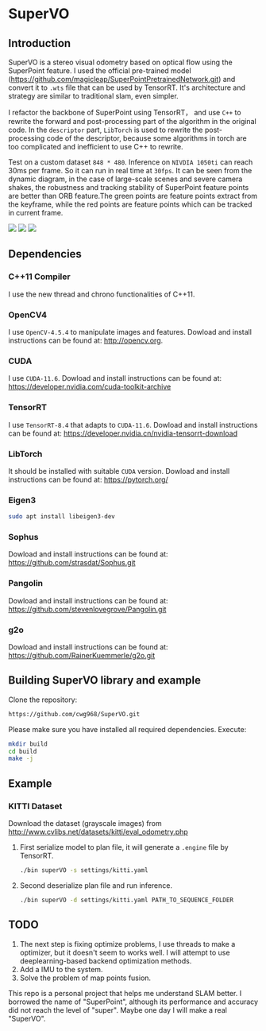 # SuperVO
## Introduction
SuperVO is a stereo visual odometry based on optical flow using the SuperPoint feature. I used the official pre-trained model (https://github.com/magicleap/SuperPointPretrainedNetwork.git) and convert it to `.wts` file that can be used by TensorRT. It's architecture and strategy are similar to traditional slam, even simpler.

I refactor the backbone of SuperPoint using TensorRT， and use `C++` to rewrite the forward and post-processing part of the algorithm in the original code. In the `descriptor` part, `LibTorch` is used to rewrite the post-processing code of the descriptor, because some algorithms in torch are too complicated and inefficient to use C++ to rewrite.

Test on a custom dataset `848 * 480`. Inference on `NIVDIA 1050ti` can reach 30ms per frame. So it can run in real time at `30fps`. It can be seen from the dynamic diagram, in the case of large-scale scenes and severe camera shakes, the robustness and tracking stability of SuperPoint feature points are better than ORB feature.The green points are feature points extract from the keyframe, while the red points are feature points which can be tracked in current frame.

<image src="assets/hjl1.gif">
<image src="assets/hjl2.gif">
<image src="assets/hjl3.gif">

## Dependencies
### C++11 Compiler
I use the new thread and chrono functionalities of C++11.

### OpenCV4
I use `OpenCV-4.5.4` to manipulate images and features. Dowload and install instructions can be found at: http://opencv.org.
### CUDA
I use `CUDA-11.6`. Dowload and install instructions can be found at: https://developer.nvidia.com/cuda-toolkit-archive
### TensorRT
I use `TensorRT-8.4` that adapts to `CUDA-11.6`. Dowload and install instructions can be found at: https://developer.nvidia.cn/nvidia-tensorrt-download
### LibTorch
It should be installed with suitable `CUDA` version. Dowload and install instructions can be found at: https://pytorch.org/
### Eigen3
```sh
sudo apt install libeigen3-dev
```
### Sophus
Dowload and install instructions can be found at: 
https://github.com/strasdat/Sophus.git
### Pangolin
Dowload and install instructions can be found at: 
https://github.com/stevenlovegrove/Pangolin.git
### g2o
Dowload and install instructions can be found at: 
https://github.com/RainerKuemmerle/g2o.git

## Building SuperVO library and example
Clone the repository:
```sh
https://github.com/cwg968/SuperVO.git
```
Please make sure you have installed all required dependencies. Execute:
```sh
mkdir build
cd build
make -j
```
## Example
### KITTI Dataset
Download the dataset (grayscale images) from http://www.cvlibs.net/datasets/kitti/eval_odometry.php
1. First serialize model to plan file, it will generate a `.engine` file by TensorRT.
    ```sh
    ./bin superVO -s settings/kitti.yaml
    ```
2. Second deserialize plan file and run inference.
    ```sh
    ./bin superVO -d settings/kitti.yaml PATH_TO_SEQUENCE_FOLDER
    ```

## 
## TODO
1. The next step is fixing optimize problems, I use threads to make a optimizer, but it doesn't seem to works well. I will attempt to use deeplearning-based backend optimization methods.
2. Add a IMU to the system.
3. Solve the problem of map points fusion.

This repo is a personal project that helps me understand SLAM better. I borrowed the name of "SuperPoint", although its performance and accuracy did not reach the level of "super". Maybe one day I will make a real "SuperVO". 
